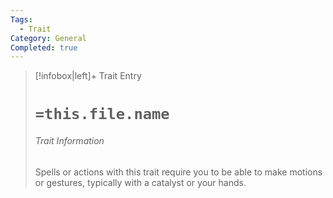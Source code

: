 ```yaml
---
Tags:
  - Trait
Category: General
Completed: true
---
```

> [!infobox|left]+ Trait Entry
> # `=this.file.name`
> ###### Trait Information
> Spells or actions with this trait require you to be able to make motions or gestures, typically with a catalyst or your hands. 